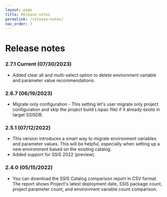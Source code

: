 ```yaml
---
layout: page
title: Release notes
permalink: /release-notes/
nav_order: 7
---
```

# Release notes

### 2.7.1 Current (07/30/2023)
- Added clear all and multi-select option to delete environment variable and parameter value recommendations.

### 2.6.7 (06/19/2023)
- Migrate only configuration - This setting let's user migrate only project configuration and skip the project build (.ispac file) if it already exists in target SSISDB.

### 2.5.1 (07/12/2022)
- This version introduces a smart way to migrate environment variables and parameter values. This will be helpful, especially when setting up a new environment based on the existing catalog.
- Added support for SSIS 2022 (preview).
  
### 2.4.0 (05/15/2022)
- You can download the SSIS Catalog comparison report in CSV format. The report shows Project's latest deployment date, SSIS package count, project parameter count, and environment variable count comparison.

